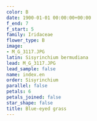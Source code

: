 ```yaml
---
color: B
date: 1900-01-01 00:00:00+00:00
f_end: 7
f_start: 5
family: Iridaceae
flower_type: B
image:
- M_G_3117.JPG
latin: Sisyrinchium bermudiana
lead: M_G_3117.JPG
lead_sample: false
name: index.en
order: Sisyrinchium
parallel: false
petals: 6
petals_joined: false
star_shape: false
title: Blue-eyed grass
---
```

